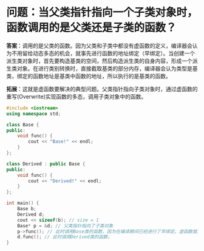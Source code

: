 # 问题：当父类指针指向一个子类对象时，函数调用的是父类还是子类的函数？

**答案**：调用的是父类的函数。因为父类和子类中都没有虚函数的定义，编译器会认为不用留给动态多态的机会，就事先进行函数的地址绑定（早绑定）。当创建一个派生类对象时，首先要构造基类的空间，然后构造派生类的自身内容，形成一个派生类对象。在进行类别转换时，直接截取基类的部分内存，编译器会认为类型是基类，绑定的函数地址是基类中函数的地址，所以执行的是基类的函数。

**拓展**：这就是虚函数要解决的典型问题。父类指针指向子类对象时，通过虚函数的重写(Overwrite)实现函数的多态，调用子类对象中的函数。

```c++
#include <iostream>
using namespace std;

class Base {
public:
    void func() {
        cout << "Base!" << endl;
    }
};

class Derived : public Base {
public:
    void func() {
        cout << "Derived!" << endl;
    }
};

int main() {
    Base b;
    Derived d;
    cout << sizeof(b); // size = 1
    Base* p = &d; // 父类指针指向了子类对象
    p->func(); // 此时调用Base类的函数，因为在编译期间已经进行了早绑定。虚函数就是要解决这个问题。
    d.func(); // 此时调用Derived类的函数。
}
```


